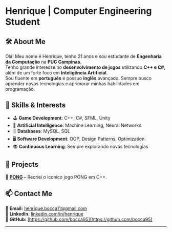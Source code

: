 # Henrique | Computer Engineering Student

## 🛠 About Me
Olá! Meu nome é Henrique, tenho 21 anos e sou estudante de **Engenharia da Computação** na **PUC Campinas**.  
Tenho grande interesse no **desenvolvimento de jogos** utilizando **C++ e C#**, além de um forte foco em **Inteligência Artificial**.  
Sou fluente em **português** e possuo **inglês** avançado. Sempre busco aprender novas tecnologias e aprimorar minhas habilidades em programação.

## 🚀 Skills & Interests
- 🕹️ **Game Development**: C++, C#, SFML, Unity  
- 🤖 **Artificial Intelligence**: Machine Learning, Neural Networks  
- 🗄️ **Databases**: MySQL, SQL  
- 🖥️ **Software Development**: OOP, Design Patterns, Optimization  
- 📚 **Continuous Learning**: Sempre explorando novas tecnologias  

## 📌 Projects
🔹 **[PONG](https://github.com/bocca95/pong)** – Recriei o iconico jogo PONG em C++.  

## 📫 Contact Me
📧 **Email:** [henrique.bocca11@gmail.com](mailto:henrique.bocca11@gmail.com)  
🔗 **LinkedIn:** [linkedin.com/in/henrique](linkedin.com/in/henrique-bocca65296a279)  
🐙 **GitHub:** [https://github.com/bocca95](https://github.com/bocca95)

---

